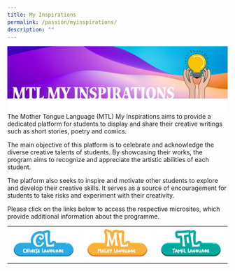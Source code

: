 ```yaml
---
title: My Inspirations
permalink: /passion/myinspirations/
description: ""
---
```

![](/images/MTL/mtlmyinspiration.png)
The Mother Tongue Language (MTL) My Inspirations aims to provide a dedicated platform for students to display and share their creative writings such as short stories, poetry and comics.

The main objective of this platform is to celebrate and acknowledge the diverse creative talents of students. By showcasing their works, the program aims to recognize and appreciate the artistic abilities of each student.

The platform also seeks to inspire and motivate other students to explore and develop their creative skills. It serves as a source of encouragement for students to take risks and experiment with their creativity.

Please click on the links below to access the respective microsites, which provide additional information about the programme.



|  | | |
| -------- | -------- | -------- |
|<a target="\_blank" href="https://sites.google.com/moe.edu.sg/myinspirations-wsps-cl"> ![](/images/MTL/buttoncl.png) </a>     | <a target="\_blank" href="https://sites.google.com/moe.edu.sg/inspirasiku-wsps"> ![](/images/MTL/buttonml.png) </a>     | <a target="\_blank" href="https://sites.google.com/moe.edu.sg/inspirations-wsps-tl"> ![](/images/MTL/buttontl.png) </a>     |